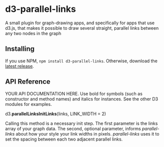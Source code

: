 # d3-parallel-links

A small plugin for graph-drawing apps, and specifically for apps that use d3.js, that makes it possible to draw several straight, parallel links between any two nodes in the graph

## Installing

If you use NPM, `npm install d3-parallel-links`. Otherwise, download the [latest release](https://github.com/d3/d3-parallel-links/releases/latest).

## API Reference

YOUR API DOCUMENTATION HERE. Use bold for symbols (such as constructor and method names) and italics for instances. See the other D3 modules for examples.

d3.**parallelLinksInitLinks**(links, LINK_WIDTH = 2)

Calling this method is a necessary init step. The first parameter is the links array of your graph data. The second, optional parameter, informs _parallel-links_ about how your style your link widths in pixels. _parallel-links_ uses it to set the spacing between each two adjacent parallel links.
